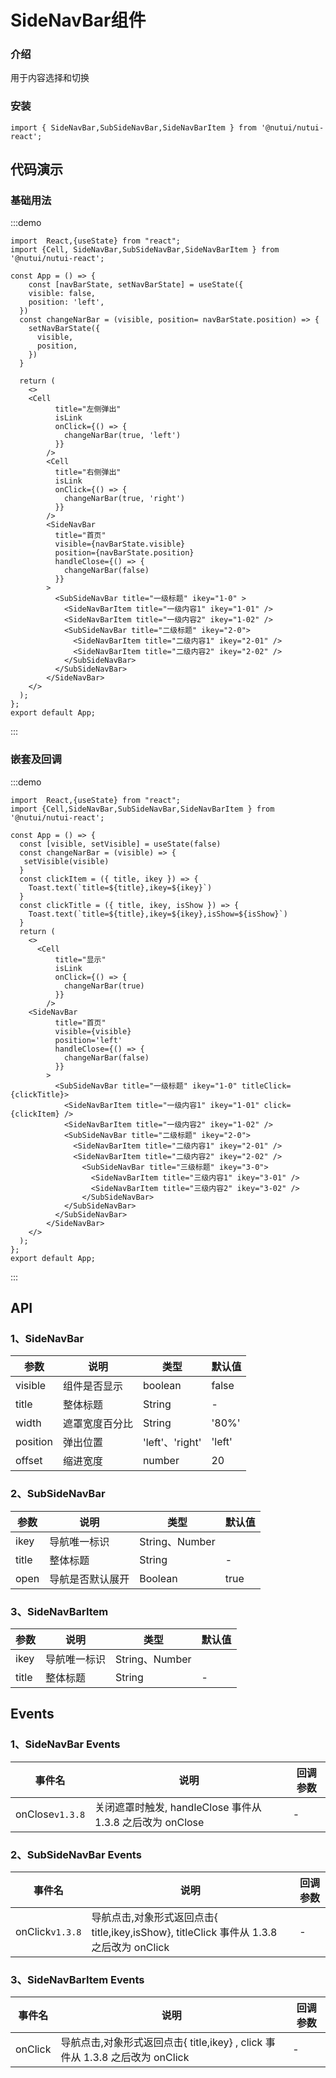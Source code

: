 
#  SideNavBar组件

### 介绍

用于内容选择和切换

### 安装
```tsx
import { SideNavBar,SubSideNavBar,SideNavBarItem } from '@nutui/nutui-react';
```
## 代码演示
### 基础用法

:::demo
```tsx
import  React,{useState} from "react";
import {Cell, SideNavBar,SubSideNavBar,SideNavBarItem } from '@nutui/nutui-react';

const App = () => {
    const [navBarState, setNavBarState] = useState({
    visible: false,
    position: 'left',
  })
  const changeNarBar = (visible, position= navBarState.position) => {
    setNavBarState({
      visible,
      position,
    })
  }
 
  return ( 
    <>   
    <Cell
          title="左侧弹出"
          isLink
          onClick={() => {
            changeNarBar(true, 'left')
          }}
        />
        <Cell
          title="右侧弹出"
          isLink
          onClick={() => {
            changeNarBar(true, 'right')
          }}
        />
        <SideNavBar
          title="首页"
          visible={navBarState.visible}
          position={navBarState.position}
          handleClose={() => {
            changeNarBar(false)
          }}
        >
          <SubSideNavBar title="一级标题" ikey="1-0" >
            <SideNavBarItem title="一级内容1" ikey="1-01" />
            <SideNavBarItem title="一级内容2" ikey="1-02" />
            <SubSideNavBar title="二级标题" ikey="2-0">
              <SideNavBarItem title="二级内容1" ikey="2-01" />
              <SideNavBarItem title="二级内容2" ikey="2-02" />
            </SubSideNavBar>
          </SubSideNavBar>
        </SideNavBar>
    </>
  );
};  
export default App;

```
:::

### 嵌套及回调

:::demo
```tsx
import  React,{useState} from "react";
import {Cell,SideNavBar,SubSideNavBar,SideNavBarItem } from '@nutui/nutui-react';

const App = () => {
  const [visible, setVisible] = useState(false)
  const changeNarBar = (visible) => {
   setVisible(visible)
  }
  const clickItem = ({ title, ikey }) => {
    Toast.text(`title=${title},ikey=${ikey}`)
  }
  const clickTitle = ({ title, ikey, isShow }) => {
    Toast.text(`title=${title},ikey=${ikey},isShow=${isShow}`)
  }
  return ( 
    <>  
      <Cell
          title="显示"
          isLink
          onClick={() => {
            changeNarBar(true)
          }}
        /> 
    <SideNavBar
          title="首页"
          visible={visible}
          position='left'
          handleClose={() => {
            changeNarBar(false)
          }}
        >
          <SubSideNavBar title="一级标题" ikey="1-0" titleClick={clickTitle}>
            <SideNavBarItem title="一级内容1" ikey="1-01" click={clickItem} />
            <SideNavBarItem title="一级内容2" ikey="1-02" />
            <SubSideNavBar title="二级标题" ikey="2-0">
              <SideNavBarItem title="二级内容1" ikey="2-01" />
              <SideNavBarItem title="二级内容2" ikey="2-02" />
                <SubSideNavBar title="三级标题" ikey="3-0">
                  <SideNavBarItem title="三级内容1" ikey="3-01" />
                  <SideNavBarItem title="三级内容2" ikey="3-02" />
                </SubSideNavBar>
            </SubSideNavBar>
          </SubSideNavBar>
        </SideNavBar>
    </>
  );
};  
export default App;

```
:::



## API

### 1、SideNavBar

| 参数         | 说明                             | 类型   | 默认值           |
|--------------|----------------------------------|--------|------------------|
| visible      | 组件是否显示                       | boolean | false           |
| title        | 整体标题                           | String  | -               |
| width        | 遮罩宽度百分比                      | String   | '80%'          |
| position     | 弹出位置                           | 'left'、'right' | 'left'  |
| offset       | 缩进宽度                           | number  | 20              |

### 2、SubSideNavBar

| 参数         | 说明                             | 类型   | 默认值           |
|--------------|----------------------------------|--------|------------------|
| ikey         | 导航唯一标识                       | String、Number |          |
| title        | 整体标题                           | String  | -              |
| open         | 导航是否默认展开                     | Boolean  | true         |
### 3、SideNavBarItem

| 参数         | 说明                             | 类型   | 默认值           |
|--------------|----------------------------------|--------|------------------|
| ikey         | 导航唯一标识                       | String、Number |          |
| title        | 整体标题                           | String  | -               |

## Events
### 1、SideNavBar Events

| 事件名                       | 说明                                          | 回调参数     |
|---------------------------|---------------------------------------------|--------------|
| onClose`v1.3.8` | 关闭遮罩时触发, handleClose 事件从 1.3.8 之后改为 onClose | -           |

### 2、SubSideNavBar Events

| 事件名           | 说明                                                             | 回调参数     |
|---------------|----------------------------------------------------------------|--------------|
| onClick`v1.3.8` | 导航点击,对象形式返回点击{ title,ikey,isShow}, titleClick 事件从 1.3.8 之后改为 onClick | -           |

### 3、SideNavBarItem Events

| 事件名    | 说明                                                  | 回调参数     |
|--------|-----------------------------------------------------|--------------|
| onClick | 导航点击,对象形式返回点击{ title,ikey} , click 事件从 1.3.8 之后改为 onClick | -           |

